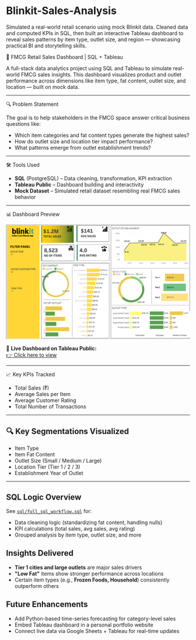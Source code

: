 # Blinkit-Sales-Analysis
Simulated a real-world retail scenario using mock Blinkit data. Cleaned data and computed KPIs in SQL, then built an interactive Tableau dashboard to reveal sales patterns by item type, outlet size, and region — showcasing practical BI and storytelling skills.


 🛒 FMCG Retail Sales Dashboard | SQL + Tableau

A full-stack data analytics project using SQL and Tableau to simulate real-world FMCG sales insights. This dashboard visualizes product and outlet performance across dimensions like item type, fat content, outlet size, and location — built on mock data.

---

 🔍 Problem Statement

The goal is to help stakeholders in the FMCG space answer critical business questions like:
- Which item categories and fat content types generate the highest sales?
- How do outlet size and location tier impact performance?
- What patterns emerge from outlet establishment trends?

---

 🛠 Tools Used

- **SQL** (PostgreSQL) – Data cleaning, transformation, KPI extraction
- **Tableau Public** – Dashboard building and interactivity
- **Mock Dataset** – Simulated retail dataset resembling real FMCG sales behavior

---

 📊 Dashboard Preview

![Dashboard Preview](Dashboard_1.png)

🔗 **Live Dashboard on Tableau Public:**  
[👉 Click here to view]([https://public.tableau.com/app/profile/yourname/viz/FMCGRetailSalesDashboard](https://public.tableau.com/views/Blinkit_data_analysis_public/Dashboard1?:language=en-US&:sid=&:redirect=auth&:display_count=n&:origin=viz_share_link))

---

 📈 Key KPIs Tracked

- Total Sales (₹)
- Average Sales per Item
- Average Customer Rating
- Total Number of Transactions

---

## 🔍 Key Segmentations Visualized

- Item Type
- Item Fat Content
- Outlet Size (Small / Medium / Large)
- Location Tier (Tier 1 / 2 / 3)
- Establishment Year of Outlet

---

## SQL Logic Overview

See [`sql/full_sql_workflow.sql`](Blinkit_full_sql_workflow.sql) for:
- Data cleaning logic (standardizing fat content, handling nulls)
- KPI calculations (total sales, avg sales, avg rating)
- Grouped analysis by item type, outlet size, and more

## Insights Delivered

- **Tier 1 cities and large outlets** are major sales drivers
- **"Low Fat"** items show stronger performance across locations
- Certain item types (e.g., **Frozen Foods, Household**) consistently outperform others

## Future Enhancements

- Add Python-based time-series forecasting for category-level sales
- Embed Tableau dashboard in a personal portfolio website
- Connect live data via Google Sheets + Tableau for real-time updates

